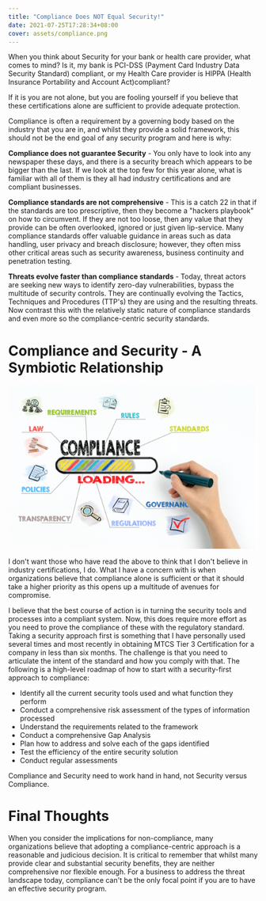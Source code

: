 ```yaml
---
title: "Compliance Does NOT Equal Security!"
date: 2021-07-25T17:28:34+08:00
cover: assets/compliance.png
---
```

 
When you think about Security for your bank or health care provider, what comes to mind? Is it, my bank is PCI-DSS (Payment Card Industry Data Security Standard) compliant, or my Health Care provider is HIPPA (Health Insurance Portability and Account Act)compliant?

If it is you are not alone, but you are fooling yourself if you believe that these certifications alone are sufficient to provide adequate protection.

Compliance is often a requirement by a governing body based on the industry that you are in, and whilst they provide a solid framework, this should not be the end goal of any security program and here is why:

**Compliance does not guarantee Security** - You only have to look into any newspaper these days, and there is a security breach which appears to be bigger than the last. If we look at the top few for this year alone, what is familiar with all of them is they all had industry certifications and are compliant businesses.

**Compliance standards are not comprehensive** - This is a catch 22 in that if the standards are too prescriptive, then they become a "hackers playbook" on how to circumvent. If they are not too loose, then any value that they provide can be often overlooked, ignored or just given lip-service. Many compliance standards offer valuable guidance in areas such as data handling, user privacy and breach disclosure; however, they often miss other critical areas such as security awareness, business continuity and penetration testing.

**Threats evolve faster than compliance standards** - Today, threat actors are seeking new ways to identify zero-day vulnerabilities, bypass the multitude of security controls. They are continually evolving the Tactics, Techniques and Procedures (TTP's) they are using and the resulting threats. Now contrast this with the relatively static nature of compliance standards and even more so the compliance-centric security standards. 

# Compliance and Security - A Symbiotic Relationship

![Compliance Loading](/assets/compliance_loading.png)

I don't want those who have read the above to think that I don't believe in industry certifications, I do. What I have a concern with is when organizations believe that compliance alone is sufficient or that it should take a higher priority as this opens up a multitude of avenues for compromise.

I believe that the best course of action is in turning the security tools and processes into a compliant system. Now, this does require more effort as you need to prove the compliance of these with the regulatory standard. Taking a security approach first is something that I have personally used several times and most recently in obtaining MTCS Tier 3 Certification for a company in less than six months. The challenge is that you need to articulate the intent of the standard and how you comply with that. The following is a high-level roadmap of how to start with a security-first approach to compliance:

  - Identify all the current security tools used and what function they perform
  - Conduct a comprehensive risk assessment of the types of information processed
  - Understand the requirements related to the framework
  - Conduct a comprehensive Gap Analysis
  - Plan how to address and solve each of the gaps identified
  - Test the efficiency of the entire security solution
  - Conduct regular assessments

Compliance and Security need to work hand in hand, not Security versus Compliance.

# Final Thoughts

When you consider the implications for non-compliance, many organizations believe that adopting a compliance-centric approach is a reasonable and judicious decision.  It is critical to remember that whilst many provide clear and substantial security benefits, they are neither comprehensive nor flexible enough. For a business to address the threat landscape today, compliance can't be the only focal point if you are to have an effective security program.

